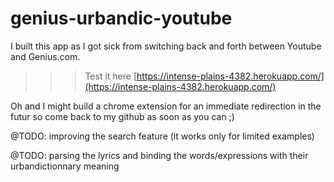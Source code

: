 # genius-urbandic-youtube

I built this app as I got sick from switching back and forth between Youtube and Genius.com.

>>>Test it here [https://intense-plains-4382.herokuapp.com/](https://intense-plains-4382.herokuapp.com/)

Oh and I might build a chrome extension for an immediate redirection in the futur so come back to my github as soon as you can ;)

@TODO: improving the search feature (it works only for limited examples)

@TODO: parsing the lyrics and binding the words/expressions with their urbandictionnary meaning



